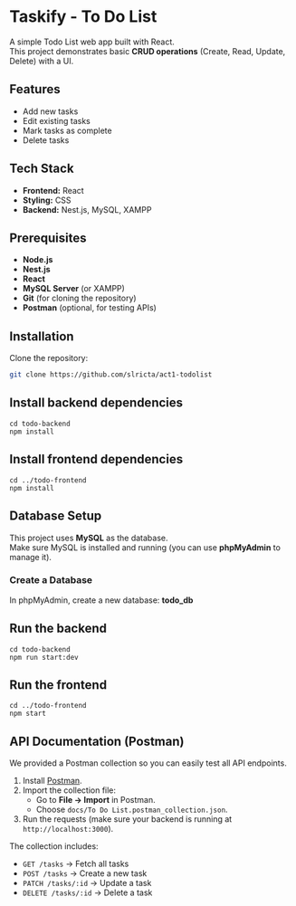 # Taskify - To Do List

A simple Todo List web app built with React.  
This project demonstrates basic **CRUD operations** (Create, Read, Update, Delete) with a UI.

## Features
- Add new tasks
- Edit existing tasks
- Mark tasks as complete
- Delete tasks

## Tech Stack
- **Frontend:** React
- **Styling:** CSS
- **Backend:** Nest.js, MySQL, XAMPP

## Prerequisites
- **Node.js**
- **Nest.js**
- **React**
- **MySQL Server** (or XAMPP)
- **Git** (for cloning the repository)
- **Postman** (optional, for testing APIs)

## Installation

Clone the repository:
```bash
git clone https://github.com/slricta/act1-todolist
```

## Install backend dependencies
```
cd todo-backend
npm install
```

## Install frontend dependencies
```
cd ../todo-frontend
npm install
```

## Database Setup

This project uses **MySQL** as the database.  
Make sure MySQL is installed and running (you can use **phpMyAdmin** to manage it).

### Create a Database
In phpMyAdmin, create a new database: **todo_db**

## Run the backend
```
cd todo-backend
npm run start:dev
```

## Run the frontend
```
cd ../todo-frontend
npm start
```

## API Documentation (Postman)

We provided a Postman collection so you can easily test all API endpoints.

1. Install [Postman](https://www.postman.com/downloads/).
2. Import the collection file:
   - Go to **File → Import** in Postman.
   - Choose `docs/To Do List.postman_collection.json`.
3. Run the requests (make sure your backend is running at `http://localhost:3000`).

The collection includes:
- `GET /tasks` → Fetch all tasks
- `POST /tasks` → Create a new task
- `PATCH /tasks/:id` → Update a task
- `DELETE /tasks/:id` → Delete a task






